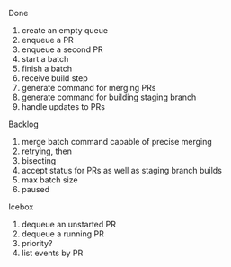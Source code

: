 Done
1.  create an empty queue
1.  enqueue a PR
1.  enqueue a second PR
1.  start a batch
1.  finish a batch
1.  receive build step
1.  generate command for merging PRs
1.  generate command for building staging branch
1.  handle updates to PRs

Backlog
1.  merge batch command capable of precise merging
1.  retrying, then
1.  bisecting
1.  accept status for PRs as well as staging branch builds
1.  max batch size
1.  paused


Icebox
1.  dequeue an unstarted PR
1.  dequeue a running PR
1.  priority?
1.  list events by PR